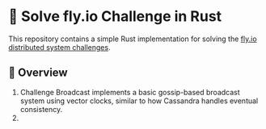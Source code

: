 # 🦀 Solve fly.io Challenge in Rust

This repository contains a simple Rust implementation for solving the [fly.io distributed system challenges](https://fly.io/dist-sys).

## 🚀 Overview
1. Challenge Broadcast implements a basic gossip-based broadcast system using vector clocks, similar to how Cassandra handles eventual consistency.
2. 
